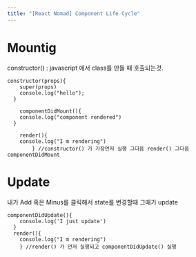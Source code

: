 ```yaml
---
title: "[React Nomad] Component Life Cycle"
---
```


# **Mountig**

constructor() : javascript 에서 class를 만들 때 호출되는것.

```
constructor(props){
    super(props)
    console.log("hello");
  }
	
	componentDidMount(){
    console.log("component rendered")
  }
	
	render(){
    console.log("I m rendering")
		} //constructor() 가 가장먼저 실행 그다음 render() 그다음  componentDidMount
```



# **Update**

내가 Add 혹은 Minus를 클릭해서 state를 변경할때 그때가 update


```
componentDidUpdate(){
    console.log('I just update')
  }
  render(){
    console.log("I m rendering")
	} //render() 가 먼저 실행되고 componentDidUpdate() 실행
```

